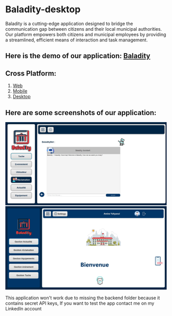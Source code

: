 # Baladity-desktop
 
Baladity is a cutting-edge application designed to bridge the communication gap between citizens and their local municipal authorities. Our platform empowers both citizens and municipal employees by providing a streamlined, efficient means of interaction and task management.

## Here is the demo of our application: [Baladity](https://www.youtube.com/watch?v=_SEiQ2j_JvM)

## Cross Platform:
1) [Web](https://github.com/yassinezay/Baladity-web)
2) [Mobile](https://github.com/yassinezay/Baladity-mobile)
3) [Desktop](https://github.com/yassinezay/Baladity-desktop)

## Here are some screenshots of our application:

<p align="center">
 <img src="src/main/resources/assets//img1.jpg">
 <img src="src/main/resources/assets//img2.jpg">
 </p>

This application won't work due to missing the backend folder because it contains secret API keys, If you want to test the app contact me on my LinkedIn account
